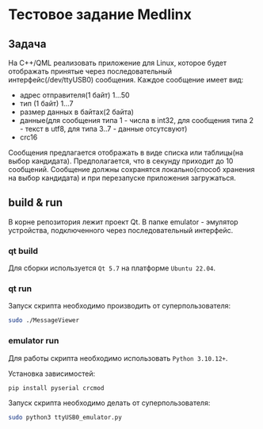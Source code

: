 # Тестовое задание Medlinx
## Задача
На C++/QML реализовать приложение для Linux, которое будет отображать принятые через последовательный интерфейс(/dev/ttyUSB0) сообщения. Каждое сообщение имеет вид:

- адрес отправителя(1 байт) 1...50
- тип (1 байт) 1...7
- размер данных в байтах(2 байта)
- данные(для сообщения типа 1 - числа в int32, для сообщения типа 2 - текст в utf8, для типа 3..7 - данные отсутсвуют)
- crc16

Сообщения предлагается отображать в виде списка или таблицы(на выбор кандидата). Предполагается, что в секунду приходит до 10 сообщений. Сообщение должны сохранятся локально(способ хранения на выбор кандидата) и при перезапуске приложения загружаться.

## build & run
В корне репозитория лежит проект Qt. В папке emulator - эмулятор устройства, подключенного через последовательный интерфейс.

### qt build
Для сборки используется `Qt 5.7` на платформе `Ubuntu 22.04`.

### qt run
Запуск скрипта необходимо производить от суперпользователя:
```bash
sudo ./MessageViewer
```

### emulator run
Для работы скрипта необходимо использовать `Python 3.10.12+`.

Установка зависимостей:
```bash
pip install pyserial crcmod
```
Запуск скрипта необходимо делать от суперпользователя:
```bash
sudo python3 ttyUSB0_emulator.py
```